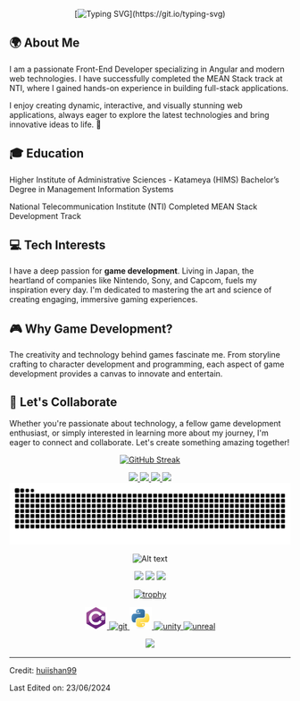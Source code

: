 <div align="center">

[![Typing SVG](https://readme-typing-svg.demolab.com?font=Jersey+15&size=30&pause=1000&color=42C3B4&background=9D56FF00&center=true&vCenter=true&repeat=false&random=false&width=435&lines=Hello!+Welcome+to+my+GitHub+page.)](https://git.io/typing-svg)  

<div align="left">


## 🌍 About Me
I am a passionate Front-End Developer specializing in Angular and modern web technologies. I have successfully completed the MEAN Stack track at NTI, where I gained hands-on experience in building full-stack applications.

I enjoy creating dynamic, interactive, and visually stunning web applications, always eager to explore the latest technologies and bring innovative ideas to life. 🚀



## 🎓 Education
Higher Institute of Administrative Sciences - Katameya (HIMS)
Bachelor’s Degree in Management Information Systems

National Telecommunication Institute (NTI)
Completed MEAN Stack Development Track



## 💻 Tech Interests
I have a deep passion for **game development**. Living in Japan, the heartland of companies like Nintendo, Sony, and Capcom, fuels my inspiration every day. I'm dedicated to mastering the art and science of creating engaging, immersive gaming experiences.

## 🎮 Why Game Development?
The creativity and technology behind games fascinate me. From storyline crafting to character development and programming, each aspect of game development provides a canvas to innovate and entertain.

## 🤝 Let's Collaborate
Whether you're passionate about technology, a fellow game development enthusiast, or simply interested in learning more about my journey, I'm eager to connect and collaborate. Let's create something amazing together!

</div>


[![GitHub Streak](https://streak-stats.demolab.com?user=huiishan99&theme=whatsapp-dark2&card_width=830)](https://git.io/streak-stats)

<a href="https://github.com/anuraghazra/github-readme-stats#gh-dark-mode-only">
  <img height=200 src="https://github-readme-stats.vercel.app/api?username=huiishan99&show_icons=true&theme=gotham#gh-dark-mode-only" />
</a>
<a href="https://github.com/anuraghazra/github-readme-stats#gh-dark-mode-only">
  <img height=200 src="https://github-readme-stats.vercel.app/api/top-langs/?username=huiishan99&layout=compact&langs_count=8&hide=jupyter%20notebook&card_width=330&theme=gotham#gh-dark-mode-only" />
</a>
<a href="https://github.com/anuraghazra/github-readme-stats#gh-light-mode-only">
  <img height=200 src="https://github-readme-stats.vercel.app/api?username=huiishan99&show_icons=true&theme=catppuccin_latte#gh-light-mode-only" />
</a>
<a href="https://github.com/anuraghazra/github-readme-stats#gh-light-mode-only">
  <img height=200 src="https://github-readme-stats.vercel.app/api/top-langs/?username=huiishan99&layout=compact&langs_count=8&hide=jupyter%20notebook&card_width=330&theme=catppuccin_latte#gh-light-mode-only" />
</a>

<picture>
  <source media="(prefers-color-scheme: dark)" srcset="https://raw.githubusercontent.com/huiishan99/huiishan99/output/github-contribution-grid-snake-dark.svg">
  <source media="(prefers-color-scheme: light)" srcset="https://raw.githubusercontent.com/huiishan99/huiishan99/output/github-contribution-grid-snake.svg">
  <img alt="github contribution grid snake animation" src="https://raw.githubusercontent.com/huiishan99/huiishan99/output/github-contribution-grid-snake.svg">
</picture>  


![Alt text](https://spotify-recently-played-readme.vercel.app/api?user=22bow4kqejhha4clw3nrdw4cq&count=1)

<img src="https://user-images.githubusercontent.com/74038190/212750680-266fa8aa-39f1-4e8b-8873-7181dbaf3d7c.gif" width="280">
<img src="https://user-images.githubusercontent.com/74038190/225813708-98b745f2-7d22-48cf-9150-083f1b00d6c9.gif" width="500">
<img src="https://user-images.githubusercontent.com/74038190/212284158-e840e285-664b-44d7-b79b-e264b5e54825.gif" width="500">

[![trophy](https://github-profile-trophy.vercel.app/?username=huiishan99&theme=gruvbox&row=1&column=5)](https://github.com/ryo-ma/github-profile-trophy)

<p align="center"> 
  <a href="https://www.w3schools.com/cs/" target="_blank" rel="noreferrer"> 
    <img src="https://raw.githubusercontent.com/devicons/devicon/master/icons/csharp/csharp-original.svg" alt="csharp" width="40" height="40"/> 
  </a> 
  <a href="https://git-scm.com/" target="_blank" rel="noreferrer"> 
      <img src="https://www.vectorlogo.zone/logos/git-scm/git-scm-icon.svg" alt="git" width="40" height="40"/> 
  </a>
  <a href="https://www.python.org" target="_blank" rel="noreferrer"> 
        <img src="https://raw.githubusercontent.com/devicons/devicon/master/icons/python/python-original.svg" alt="python" width="40" height="40"/> 
  </a> 
  <a href="https://unity.com/" target="_blank" rel="noreferrer"> 
          <img src="https://www.vectorlogo.zone/logos/unity3d/unity3d-icon.svg" alt="unity" width="40" height="40"/> 
  </a>
  <a href="https://unrealengine.com/" target="_blank" rel="noreferrer"> 
          <img src="https://raw.githubusercontent.com/kenangundogan/fontisto/036b7eca71aab1bef8e6a0518f7329f13ed62f6b/icons/svg/brand/unreal-engine.svg" alt="unreal" width="40" height="40"/> 
  </a> 
</p>

![](https://komarev.com/ghpvc/?username=huiishan99&color=brightgreen)

</div>

------
Credit: [huiishan99](https://github.com/huiishan99)

Last Edited on: 23/06/2024

